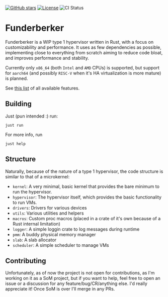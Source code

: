 [![GitHub stars](https://img.shields.io/github/stars/funderberker-org/funderberker.svg)](https://github.com/funderberker-org/funderberker/stargazers)
[![License](https://img.shields.io/badge/License-GPLv3-blue.svg)](https://www.gnu.org/licenses/gpl-3.0)
![CI Status](https://img.shields.io/github/actions/workflow/status/funderberker-org/funderberker/ci.yaml?logo=github)


# Funderberker

Funderberker is a WIP type 1 hypervisor written in Rust, with a focus on customizability and performance. 
It uses as few dependencies as possible, implementing close to everything from scratch aiming to reduce code bloat, and improves performance and stability.

Currently only `x86_64` (both `Intel` and `AMD` CPUs) is supported, but support for `aarch64` (and possibly `RISC-V` when it's HA virtualization is more mature) is planned.

See [this list](kernel/Cargo.toml) of all available features.

## Building

Just (pun intended :) run:

```
just run
```

For more info, run 
```
just help
```

## Structure

Naturally, because of the nature of a type 1 hypervisor, the code structure is similar to that of a microkernel:
- `kernel`: A very minimal, basic kernel that provides the bare minimum to run the hypervisor.
- `hypervisor`: The hypervisor itself, which provides the basic functionality to run VMs.
- `drivers`: Drivers for various devices
- `utils`: Various utilities and helpers
- `macros`: Custom proc macros (placed in a crate of it's own because of a Rust internal limitation)
- `logger`: A simple loggin crate to log messages during runtime
- `pmm`: A buddy physical memory manager
- `slab`: A slab allocator
- `scheduler`: A simple scheduler to manage VMs


## Contributing

Unfortunately, as of now the project is not open for contributions, as I'm working on it as a SoM project, but if you want to help, feel free to open an issue or a discussion for any feature/bug/CR/anything else. I'd really appreciate it!
Once SoM is over I'll merge in any PRs.

